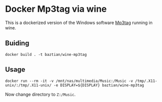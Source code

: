 # Docker Mp3tag via wine

This is a dockerized version of the Windows software
[Mp3tag](https://www.mp3tag.de/) running in wine.

## Buiding

    docker build . -t baztian/wine-mp3tag

## Usage

    docker run --rm -it -v /mnt/nas/multimedia/Music:/Music -v /tmp/.X11-unix/:/tmp/.X11-unix/ -e DISPLAY=${DISPLAY} baztian/wine-mp3tag

Now change directory to `Z:/Music`.